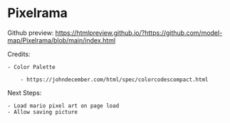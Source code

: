 # Pixelrama

Github preview:
https://htmlpreview.github.io/?https://github.com/model-map/Pixelrama/blob/main/index.html

Credits:

    - Color Palette

        - https://johndecember.com/html/spec/colorcodescompact.html

Next Steps:

    - Load mario pixel art on page load
    - Allow saving picture